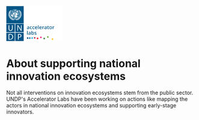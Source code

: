 <img src="../public/imgs/UNDP_accelerator_labs_logo_vertical_color_RGB.png"  width="150" alt="undp_accelerator_labs_logo">

# About supporting national innovation ecosystems

Not all interventions on innovation ecosystems stem from the public sector. UNDP's Accelerator Labs have been working on actions like mapping the actors in national innovation ecosystems and supporting early-stage innovators.